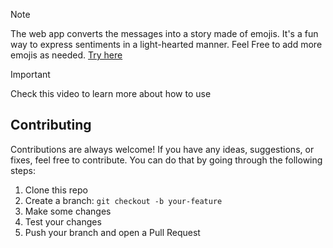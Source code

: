 > [!NOTE]
> The web app converts the messages into a story made of emojis. It's a fun way to express sentiments in a light-hearted manner.
> Feel Free to add more emojis as needed. [Try here](logiclunch.github.io/emoji-message/)

> [!IMPORTANT]
> Check this video to learn more about how to use

## Contributing

Contributions are always welcome! If you have any ideas, suggestions, or fixes, feel free to contribute. You can do that by going through the following steps:

1. Clone this repo
2. Create a branch: `git checkout -b your-feature`
3. Make some changes
4. Test your changes
5. Push your branch and open a Pull Request
